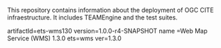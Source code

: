 This repository contains information about the deployment of OGC CITE infraestructure. It includes TEAMEngine and the test suites.

artifactId=ets-wms130
version=1.0.0-r4-SNAPSHOT
name =Web Map Service (WMS)  1.3.0
ets=wms
ver=1.3.0
